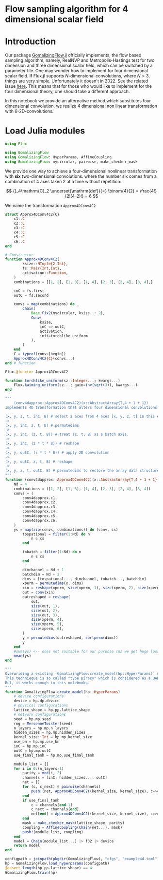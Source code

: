 # Flow sampling algorithm for 4 dimensional scalar field

# Introduction

Our package [GomalizingFlow.jl](https://github.com/AtelierArith/GomalizingFlow.jl) officially implements, the flow based
sampling algorithm, namely, RealNVP and Metropolis-Hastings test for two
dimension and three dimensional scalar field, which can be switched by a
parameter file. One may wonder how to implement for four dimensional scalar field. If Flux.jl supports $N$-dimensional convolutions, where $N > 3$, things are very simple. Unfortunately it doesn't in 2022. See the related issue [here](https://github.com/FluxML/Flux.jl/issues/451). This means that for those who would like to implement for the four dimensional theory, one should take a different approach.

In this notebook we provide an alternative method which substitutes four dimensional convolution. we realize 4 dimensional non linear transformation with 6-2D-convolutions.


# Load Julia modules

```julia
using Flux
```

```julia
using GomalizingFlow
using GomalizingFlow: HyperParams, AffineCoupling
using GomalizingFlow: mycircular, pairwise, make_checker_mask
```

We provide one way to achieve a four-dimensional nonlinear transformation with **six** two-dimensional convolutions. where the number six comes from a combination of 4 axes taken 2 at a time without repetition:

$$
{}_4\mathrm{C}_2 \underset{\mathrm{def}}{=} \binom{4}{2} = \frac{4!}{2!(4-2)!} = 6
$$

We name the transformation `Approx4DConv4C2`

```julia
struct Approx4DConv4C2{C}
    c1::C
    c2::C
    c3::C
    c4::C
    c5::C
    c6::C
end

# Constructor
function Approx4DConv4C2(
        ksize::NTuple{2,Int}, 
        fs::Pair{Int,Int}, 
        activation::Function,
    )
    combinations = [[1, 2], [1, 3], [1, 4], [2, 3], [2, 4], [3, 4],]

    inC = fs.first
    outC = fs.second

    convs = map(combinations) do _
        Chain(
            Base.Fix2(mycircular, ksize .÷ 2), 
            Conv(
                ksize, 
                inC => outC,
                activation,
                init=torchlike_uniform
            ),
        )
    end
    C = typeof(convs[begin])
    Approx4DConv4C2{C}(convs...)
end # function

Flux.@functor Approx4DConv4C2

function torchlike_uniform(sz::Integer...; kwargs...)
    Flux.kaiming_uniform(sz...; gain=inv(sqrt(3)), kwargs...)
end
```

```julia
"""
    (conv4dapprox::Approx4DConv4C2)(x::AbstractArray{T,4 + 1 + 1})
Implements 4D transformation that alters four dimensional convolutions

(x, y, z, t, inC, B) # select 2 axes from 4 axes [x, y, z, t] in this example, say, "x" and "y" in this example
->
(x, y, inC, z, t, B) # permutedims
-> 
(x, y, inC, (z, t, B)) # treat (z, t, B) as a batch axis.
-> 
(x, y, inC, (z * t * B)) # reshape
-> 
(x, y, outC, (z * t * B)) # apply 2D convolution
->
(x, y, outC, z, t, B) # reshape
-> 
(x, y, z, t, outC, B) # permutedims to restore the array data structure
"""
function (conv4dapprox::Approx4DConv4C2)(x::AbstractArray{T,4 + 1 + 1}) where {T}
    Nd = 4
    combinations = ([1, 2], [1, 3], [1, 4], [2, 3], [2, 4], [3, 4])
    convs = (
        conv4dapprox.c1,
        conv4dapprox.c2,
        conv4dapprox.c3,
        conv4dapprox.c4,
        conv4dapprox.c5,
        conv4dapprox.c6,
    )
    ys = map(zip(convs, combinations)) do (conv, cs)
        tospational = filter(1:Nd) do n
            n ∈ cs
        end

        tobatch = filter(1:Nd) do n
            n ∉ cs
        end

        dimchannel = Nd + 1
        batchdim = Nd + 2
        dims = [tospational..., dimchannel, tobatch..., batchdim]
        xperm = permutedims(x, dims)
        xin = reshape(xperm, size(xperm, 1), size(xperm, 2), size(xperm, 3), Colon())
        out = conv(xin)
        outreshaped = reshape(
            out,
            size(out, 1),
            size(out, 2),
            size(out, 3),
            size(xperm, 4),
            size(xperm, 5),
            size(xperm, 6),
        )
        y = permutedims(outreshaped, sortperm(dims))
        y
    end
    #sum(ys) <-- does not suitable for our purpose cuz we get huge loss values for initial training.
    mean(ys)
end
```

```julia
"""
Overwriding a existing `GomalizingFlow.create_model(hp::HyperParams)` method for our own purpose.
This technieque is so called "type piracy" which is considered as a BAD idea.
But, it works enough in this notebooks.
"""
function GomalizingFlow.create_model(hp::HyperParams)
    # device configurations
    device = hp.dp.device
    # physical configurations
    lattice_shape = hp.pp.lattice_shape
    # network configurations
    seed = hp.mp.seed
    rng = MersenneTwister(seed)
    n_layers = hp.mp.n_layers
    hidden_sizes = hp.mp.hidden_sizes
    kernel_size::Int = hp.mp.kernel_size
    use_bn = hp.mp.use_bn
    inC = hp.mp.inC
    outC = hp.mp.outC
    use_final_tanh = hp.mp.use_final_tanh

    module_list = []
    for i in 0:(n_layers-1)
        parity = mod(i, 2)
        channels = [inC, hidden_sizes..., outC]
        net = []
        for (c, c_next) ∈ pairwise(channels)
            push!(net, Approx4DConv4C2((kernel_size, kernel_size), c=>c_next, leakyrelu))
        end
        if use_final_tanh
            c = channels[end-1]
            c_next = channels[end]
            net[end] = Approx4DConv4C2((kernel_size, kernel_size), c=>c_next, tanh)
        end
        mask = make_checker_mask(lattice_shape, parity)
        coupling = AffineCoupling(Chain(net...), mask)
        push!(module_list, coupling)
    end
    model = Chain(module_list...) |> f32 |> device
    return model
end
```

```julia
configpath = joinpath(pkgdir(GomalizingFlow), "cfgs", "example4d.toml")
hp = GomalizingFlow.load_hyperparams(configpath)
@assert length(hp.pp.lattice_shape) == 4
GomalizingFlow.train(hp)
```
